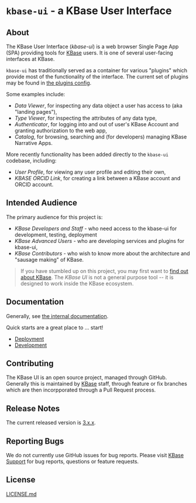 # `kbase-ui` - a KBase User Interface

## About

The KBase User Interface (_kbase-ui_) is a web browser Single Page App (SPA) providing
tools for [KBase](http://www.base.us) users. It is one of several user-facing interfaces
at KBase.

`kbase-ui` has traditionally served as a container for various "plugins" which provide most of the
functionality of the interface. The current set of plugins may be found in [the plugins
config](conig/plugins.yml).

Some examples include:


- _Data Viewer_, for inspecting any data object a user has access to (aka "landing pages"),
- _Type Viewer_, for inspecting the attributes of any data type,
- _Authenticator_, for logging into and out of user's KBase Account and granting authorization to the web app,
- _Catalog_, for browsing, searching and (for developers) managing KBase Narrative Apps.

More recently functionality has been added directly to the `kbase-ui` codebase,
including:

- _User Profile_, for viewing any user profile and editing their own,
- _KBASE ORCID Link_, for creating a link between a KBase account and ORCID account.

## Intended Audience

The primary audience for this project is:

- _KBase Developers and Staff_ - who need access to the kbase-ui for development,
testing, deployment
- _KBase Advanced Users_ - who are developing services and plugins for kbase-ui,
- _KBase Contributors_ - who wish to know more about the architecture and
"sausage making" of KBase.

> If you have stumbled up on this project, you may first want to
> [find out about KBase](http://www.kbase.us). The _KBase UI_ is not a general
> purpose tool -- it is designed to work inside the KBase ecosystem.

## Documentation

Generally, see [the internal documentation](docs/index.md).

Quick starts are a great place to ... start!

- [Deployment](docs/quick-starts//deployment.md)
- [Development](docs/quick-starts/development.md)

## Contributing

The KBase UI is an open source project, managed through GitHub. Generally this is
maintained by [KBase](https://www.kbase.us) staff, through feature or fix branches which
are then incorpporated through a Pull Request process.

## Release Notes

The current released version is [3.x.x](release-notes/RELEASE_NOTES_3.x.x.md).

## Reporting Bugs

We do not currently use GitHub issues for bug reports. Please visit
[KBase Support](http://www.kbase.us/support) for bug reports, questions or
feature requests.

## License

[LICENSE.md](LICENSE.md)
